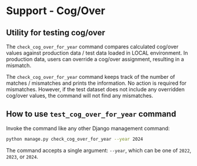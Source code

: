 # Support - Cog/Over

## Utility for testing cog/over 

The `check_cog_over_for_year` command compares calculated cog/over values against production data / test data loaded in LOCAL environment. In production data, users can override a cog/over assignment, resulting in a mismatch. 

The `check_cog_over_for_year` command keeps track of the number of matches / mismatches and prints the information. No action is required for mismatches. However, if the test dataset does not include any overridden cog/over values, the command will not find any mismatches.


## How to use `test_cog_over_for_year` command
Invoke the command like any other Django management command:
```bash
python manage.py check_cog_over_for_year --year 2024
```
The command accepts a single argument: `--year`, which can be one of `2022`, `2023`, or `2024`.

